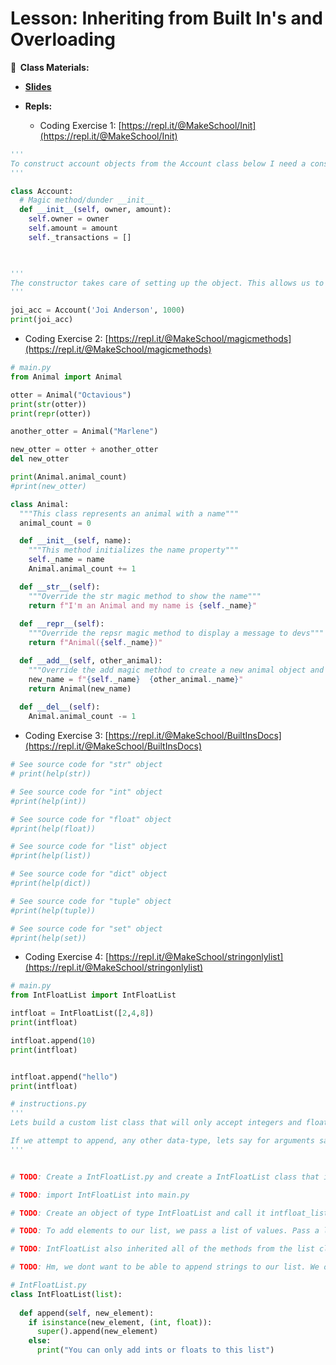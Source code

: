 <!-- .slide: data-background="./Images/header.svg" data-background-repeat="none" data-background-size="40% 40%" data-background-position="center 10%" class="header" -->
# Lesson: Inheriting from Built In's and Overloading

<!-- Put a link to the slides so that students can find them -->

**📝 &nbsp;Class Materials:** 
  <!-- Put a link to the slides -->
* [**Slides**](https://docs.google.com/presentation/d/1rPcYDndeV2l5WiG9xPyF_KGwFzw_4CX07lyqJrcwqZA/edit?usp=sharing)

* **Repls:**
  * Coding Exercise 1: [https://repl.it/@MakeSchool/Init](https://repl.it/@MakeSchool/Init)

```python 
'''
To construct account objects from the Account class below I need a constructor which in Python is the __init__ magic method/dunder:
'''

class Account:
  # Magic method/dunder __init__
  def __init__(self, owner, amount): 
    self.owner = owner
    self.amount = amount
    self._transactions = []

    

'''
The constructor takes care of setting up the object. This allows us to create new accounts like this:
'''

joi_acc = Account('Joi Anderson', 1000)
print(joi_acc)
```

  * Coding Exercise 2: [https://repl.it/@MakeSchool/magicmethods](https://repl.it/@MakeSchool/magicmethods)

```python
# main.py
from Animal import Animal

otter = Animal("Octavious")
print(str(otter))
print(repr(otter))

another_otter = Animal("Marlene")

new_otter = otter + another_otter
del new_otter

print(Animal.animal_count)
#print(new_otter)
```

```python
class Animal:
  """This class represents an animal with a name"""
  animal_count = 0

  def __init__(self, name):
    """This method initializes the name property"""
    self._name = name
    Animal.animal_count += 1

  def __str__(self):
    """Override the str magic method to show the name"""
    return f"I'm an Animal and my name is {self._name}"
 
  def __repr__(self):
    """Override the repsr magic method to display a message to devs"""
    return f"Animal({self._name})"

  def __add__(self, other_animal):
    """Override the add magic method to create a new animal object and give it a merged name"""
    new_name = f"{self._name}  {other_animal._name}"
    return Animal(new_name)
    
  def __del__(self):
    Animal.animal_count -= 1
```

  * Coding Exercise 3: [https://repl.it/@MakeSchool/BuiltInsDocs](https://repl.it/@MakeSchool/BuiltInsDocs)

```python
# See source code for "str" object
# print(help(str))

# See source code for "int" object
#print(help(int))

# See source code for "float" object
#print(help(float))

# See source code for "list" object
#print(help(list))

# See source code for "dict" object
#print(help(dict))

# See source code for "tuple" object
#print(help(tuple))

# See source code for "set" object
#print(help(set))

```
  * Coding Exercise 4: [https://repl.it/@MakeSchool/stringonlylist](https://repl.it/@MakeSchool/stringonlylist)

```python
# main.py
from IntFloatList import IntFloatList

intfloat = IntFloatList([2,4,8])
print(intfloat)

intfloat.append(10)
print(intfloat)


intfloat.append("hello")
print(intfloat)

```

```python
# instructions.py
'''
Lets build a custom list class that will only accept integers and floats.

If we attempt to append, any other data-type, lets say for arguments sake a string, we will print an error message, to inform the user that this particular list can only accept integers and floats.
'''


# TODO: Create a IntFloatList.py and create a IntFloatList class that inherits from list

# TODO: import IntFloatList into main.py

# TODO: Create an object of type IntFloatList and call it intfloat_list.  What happens when it is printed?

# TODO: To add elements to our list, we pass a list of values. Pass a list of values.

# TODO: IntFloatList also inherited all of the methods from the list class. Lets try to test this using .append() to add a new element to our list of type string.

# TODO: Hm, we dont want to be able to append strings to our list. We only want to be able to append int and str. So lets override the append method 

```

```python
# IntFloatList.py
class IntFloatList(list):
  
  def append(self, new_element):
    if isinstance(new_element, (int, float)):
      super().append(new_element)
    else:
      print("You can only add ints or floats to this list")


```

<!-- > -->
